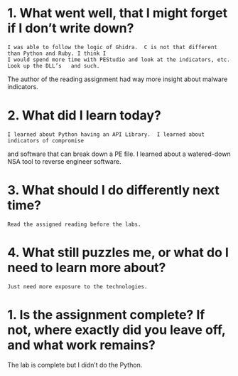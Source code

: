 # 1.	What went well, that I might forget if I don’t write down?

	I was able to follow the logic of Ghidra.  C is not that different than Python and Ruby. I think I 
	I would spend more time with PEStudio and look at the indicators, etc.  Look up the DLL’s	and such. 
  The author of the reading assignment had way more insight about malware indicators.
  
# 2.	What did I learn today?

	I learned about Python having an API Library.  I learned about indicators of compromise 
  and software that can break down a PE file.  I learned about a watered-down NSA tool to
  reverse engineer software.
  
# 3.	What should I do differently next time?

	Read the assigned reading before the labs.
  
# 4.	What still puzzles me, or what do I need to learn more about?

	Just need more exposure to the technologies.
  
# 1.	Is the assignment complete? If not, where exactly did you leave off, and what work remains?

  The lab is complete but I didn’t do the Python.
